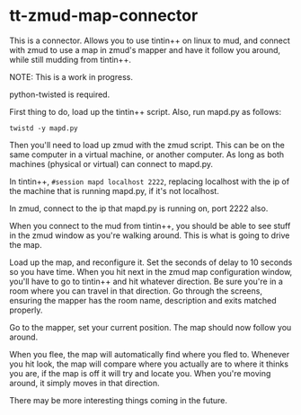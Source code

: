 tt-zmud-map-connector
=====================
This is a connector. Allows you to use tintin++ on linux to mud, and
connect with zmud to use a map in zmud's mapper and have it follow you
around, while still mudding from tintin++.

NOTE: This is a work in progress.

python-twisted is required.

First thing to do, load up the tintin++ script. Also, run mapd.py as follows:

`twistd -y mapd.py`

Then you'll need to load up zmud with the zmud script. This can be on the
same computer in a virtual machine, or another computer. As long as both
machines (physical or virtual) can connect to mapd.py.

In tintin++, `#session mapd localhost 2222`, replacing localhost with the ip
of the machine that is running mapd.py, if it's not localhost.

In zmud, connect to the ip that mapd.py is running on, port 2222 also.

When you connect to the mud from tintin++, you should be able to see
stuff in the zmud window as you're walking around. This is what is going
to drive the map.

Load up the map, and reconfigure it. Set the seconds of delay to 10 seconds
so you have time. When you hit next in the zmud map configuration window,
you'll have to go to tintin++ and hit whatever direction. Be sure you're in
a room where you can travel in that direction. Go through the screens,
ensuring the mapper has the room name, description and exits matched properly.

Go to the mapper, set your current position. The map should now follow you around.

When you flee, the map will automatically find where you fled to. Whenever
you hit look, the map will compare where you actually are to where it
thinks you are, if the map is off it will try and locate you. When you're
moving around, it simply moves in that direction.

There may be more interesting things coming in the future.
